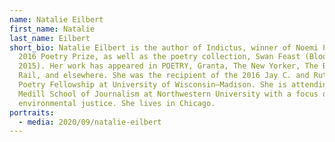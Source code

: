 ```yaml
---
name: Natalie Eilbert
first_name: Natalie
last_name: Eilbert
short_bio: Natalie Eilbert is the author of Indictus, winner of Noemi Press's
  2016 Poetry Prize, as well as the poetry collection, Swan Feast (Bloof Books,
  2015). Her work has appeared in POETRY, Granta, The New Yorker, The Brooklyn
  Rail, and elsewhere. She was the recipient of the 2016 Jay C. and Ruth Halls
  Poetry Fellowship at University of Wisconsin–Madison. She is attending the
  Medill School of Journalism at Northwestern University with a focus on
  environmental justice. She lives in Chicago.
portraits:
  - media: 2020/09/natalie-eilbert
---
```

